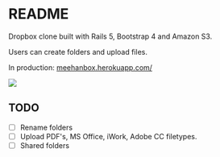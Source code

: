# README

Dropbox clone built with Rails 5, Bootstrap 4 and Amazon S3. 

Users can create folders and upload files.

In production: [meehanbox.herokuapp.com/](http://meehanbox.herokuapp.com/)

![](http://tom-meehan.com/wp-content/uploads/2017/02/MeehanBoxScreen.jpg)


## TODO 

- [ ] Rename folders
- [ ] Upload PDF's, MS Office, iWork, Adobe CC filetypes.
- [ ] Shared folders